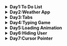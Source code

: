 <details>
 <summary><b>Day1:To Do List</b></summary>
 
  - **Basic DOM manipulation**
    - createElement
    - removeChild
    - appendChild
  - **Using Forms**
    - When a form is submitted, the page will re-render. To stop this from happening, call `event.preventDefault()` in the event handler.
</details>

<details>
  <summary><b>Day2:Weather App</b></summary>

- **fetching Open Weather API**
  - [API DOC](https://openweathermap.org/current)
- **Geolocation API**
  - ```
    navigator.geolocation.getCurrentPosition((position) => {
    let lat = position.coords.latitude;
    let lon = position.coords.longitude;
    })
    ```
- **Basic DOM manipulation**
  - firstChild

</details>

<details>
  <summary><b>Day3:Tabs</b></summary>

- **Basic DOM manipulation**
  - querySelectorAll
- **this keyword in HTML**
  - `this` in html will pass the element itself as an argument to the function.
- **CSS keframes** - animating your css. - call this in css class.
</details>

<details>
  <summary><b>Day4:Typing Game</b></summary>

- **event Handler**
  - use onkey up to see the whole change, on key down will print previous change.
- **Built in Javascript async Function** - setInterval - setTimeout
</details>

<details>
  <summary><b>Day5:Loading Animation</b></summary>
    
   - **CSS keyframes**
     - using keyframes to animate the loading bar.
     - in keyframe, we change the width.
     - adding this to style that deals with color.
</details>

<details>
  <summary><b>Day6:Hiding User</b></summary>
    
   - **CSS keyframes**
     - using keyframes to animate the the profile card.
  - **event Handler**
    - ```btn.addEventListener("click")```
    - yet another way to add event listener. 
    - this is different than passing the function straight to the element. 
  - **adding css straight from javascript**
    - ```profileCard.style.animation = ""```
  - **using font awesome**
    - official font-awesome [Docs]("https://fontawesome.com/")

</details>

<details>
  <summary><b>Day7:Cursor Pointer</b></summary>
    
 - **Using grid in CSS**
    - make separate grid container and grid item. 
    - Docs can be found [here]("https://www.w3schools.com/css/css_grid_item.asp)

- **Javascript Logic** 
    - Incorrect `508 < e.screenX < 1006` - Correct `508 < e.screenX && e.screenX < 1006`

- **Finding mouse pointer position**
  - `document.addEventListener("mousemove"`

</details>
